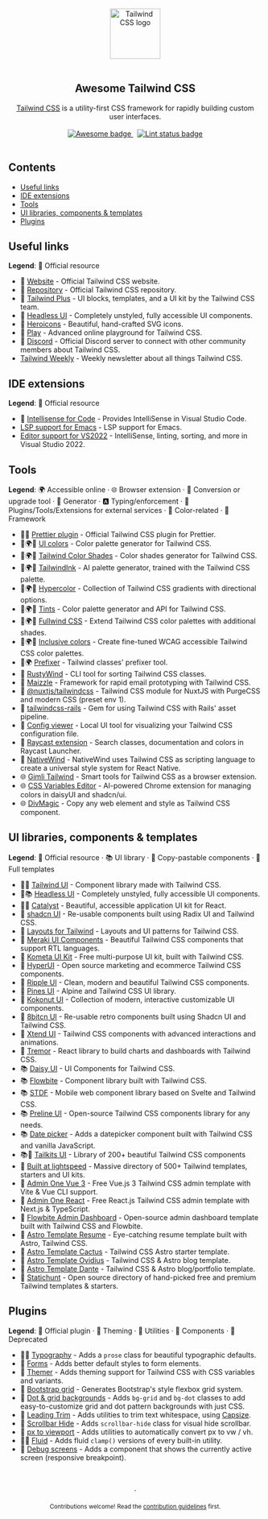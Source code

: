 <!--lint disable awesome-heading awesome-github double-link no-dead-urls-->

<p align="center">
  <br>
  <img width="100" src="./assets/logo.svg" alt="Tailwind CSS logo">
  <br>
  <br>
</p>

<h2 align="center">Awesome Tailwind CSS</h2>

<p align="center">
  <a href="https://tailwindcss.com">Tailwind CSS</a> is a utility-first CSS framework for rapidly building custom user interfaces.
  <br>
  <br>
  <a href="https://github.com/sindresorhus/awesome">
    <img src="https://cdn.rawgit.com/sindresorhus/awesome/d7305f38d29fed78fa85652e3a63e154dd8e8829/media/badge.svg" alt="Awesome badge">
  </a>
  &nbsp;
  <a href="https://github.com/sindresorhus/awesome-lint">
    <img src="https://github.com/aniftyco/awesome-tailwindcss/workflows/Lint/badge.svg" alt="Lint status badge">
  </a>
  <br>
  <br>
</p>

## Contents

- [Useful links](#useful-links)
- [IDE extensions](#ide-extensions)
- [Tools](#tools)
- [UI libraries, components & templates](#ui-libraries-components--templates)
- [Plugins](#plugins)

## Useful links

**Legend**: 💙 Official resource

- 💙 [Website](https://tailwindcss.com) - Official Tailwind CSS website.
- 💙 [Repository](https://github.com/tailwindcss/tailwindcss) - Official Tailwind CSS repository.
- 💙 [Tailwind Plus](https://tailwindcss.com/plus) - UI blocks, templates, and a UI kit by the Tailwind CSS team.
- 💙 [Headless UI](https://github.com/tailwindlabs/headlessui) - Completely unstyled, fully accessible UI components.
- 💙 [Heroicons](https://heroicons.com/) - Beautiful, hand-crafted SVG icons.
- 💙 [Play](https://play.tailwindcss.com/) - Advanced online playground for Tailwind CSS.
- 💙 [Discord](https://tailwindcss.com/discord) - Official Discord server to connect with other community members about Tailwind CSS.
- [Tailwind Weekly](https://tailwindweekly.com/) - Weekly newsletter about all things Tailwind CSS.

## IDE extensions

**Legend**: 💙 Official resource

- 💙 [Intellisense for Code](https://marketplace.visualstudio.com/items?itemName=bradlc.vscode-tailwindcss) - Provides IntelliSense in Visual Studio Code.
- [LSP support for Emacs](https://github.com/merrickluo/lsp-tailwindcss) - LSP support for Emacs.
- [Editor support for VS2022](https://github.com/theron-wang/VS2022-Editor-Support-for-Tailwind-CSS) - IntelliSense, linting, sorting, and more in Visual Studio 2022.

## Tools

**Legend**: 🌍 Accessible online · 🌐 Browser extension · 🔼 Conversion or upgrade tool · 🔧 Generator · 🅰 Typing/enforcement · 💼 Plugins/Tools/Extensions for external services · 🎨 Color-related · 🚀 Framework

- 💙💼 [Prettier plugin](https://github.com/tailwindlabs/prettier-plugin-tailwindcss) - Official Tailwind CSS plugin for Prettier.
- 🎨🌍🔧 [UI colors](https://uicolors.app/create) - Color palette generator for Tailwind CSS.
- 🎨🌍🔧 [Tailwind Color Shades](https://javisperez.github.io/tailwindcolorshades) - Color shades generator for Tailwind CSS.
- 🎨🌍🔧 [TailwindInk](https://tailwind.ink/) - AI palette generator, trained with the Tailwind CSS palette.
- 🎨🌍🔧 [Hypercolor](https://hypercolor.dev/) - Collection of Tailwind CSS gradients with directional options.
- 🎨🌍🔧 [Tints](https://www.tints.dev/) - Color palette generator and API for Tailwind CSS.
- 🎨🌍🔧 [Fullwind CSS](https://fullwindcss.com/) - Extend Tailwind CSS color palettes with additional shades.
- 🎨🌍🔧 [Inclusive colors](https://www.inclusivecolors.com/) - Create fine-tuned WCAG accessible Tailwind CSS color palettes.
- 🔼🌍 [Prefixer](https://github.vue.tailwind-prefix.cbass.dev) - Tailwind classes' prefixer tool.
- 🔼 [RustyWind](https://github.com/avencera/rustywind) - CLI tool for sorting Tailwind CSS classes.
- 🚀 [Maizzle](https://maizzle.com/) - Framework for rapid email prototyping with Tailwind CSS.
- 💼 [@nuxtjs/tailwindcss](https://github.com/nuxt-community/tailwindcss-module) - Tailwind CSS module for NuxtJS with PurgeCSS and modern CSS (preset env 1).
- 💼 [tailwindcss-rails](https://github.com/rails/tailwindcss-rails) - Gem for using Tailwind CSS with Rails' asset pipeline.
- 💼 [Config viewer](https://github.com/rogden/tailwind-config-viewer) - Local UI tool for visualizing your Tailwind CSS configuration file.
- 💼 [Raycast extension](https://www.raycast.com/vimtor/tailwindcss) - Search classes, documentation and colors in Raycast Launcher.
- 💼 [NativeWind](https://www.nativewind.dev) - NativeWind uses Tailwind CSS as scripting language to create a universal style system for React Native.
- 🌐 [Gimli Tailwind](https://chromewebstore.google.com/detail/gimli-tailwind/fojckembkmaoehhmkiomebhkcengcljl) - Smart tools for Tailwind CSS as a browser extension.
- 🌐 [CSS Variables Editor](https://www.cssvariables.com) - AI-powered Chrome extension for managing colors in daisyUI and shadcn/ui.
- 🌐 [DivMagic](https://divmagic.com) - Copy any web element and style as Tailwind CSS component.

## UI libraries, components & templates

**Legend**: 💙 Official resource · 📚 UI library · 🧩 Copy-pastable components · 📁 Full templates

- 💙🧩 [Tailwind UI](https://tailwindcss.com/plus/ui-blocks/marketing) - Component library made with Tailwind CSS.
- 💙📚 [Headless UI](https://headlessui.com/) - Completely unstyled, fully accessible UI components.
- 💙📁 [Catalyst](https://tailwindcss.com/plus/ui-kit) - Beautiful, accessible application UI kit for React.
- 🧩 [shadcn UI](https://ui.shadcn.com) - Re-usable components built using Radix UI and Tailwind CSS.
- 🧩 [Layouts for Tailwind](https://layoutsfortailwind.lalokalabs.dev) - Layouts and UI patterns for Tailwind CSS.
- 🧩 [Meraki UI Components](https://merakiui.com) - Beautiful Tailwind CSS components that support RTL languages.
- 🧩 [Kometa UI Kit](https://kitwind.io/products/kometa/components) - Free multi-purpose UI kit, built with Tailwind CSS.
- 🧩 [HyperUI](https://hyperui.dev) - Open source marketing and ecommerce Tailwind CSS components.
- 🧩 [Ripple UI](https://www.ripple-ui.com) - Clean, modern and beautiful Tailwind CSS components.
- 🧩 [Pines UI](https://devdojo.com/pines) - Alpine and Tailwind CSS UI library.
- 🧩 [Kokonut UI](https://kokonutui.com/) - Collection of modern, interactive customizable UI components.
- 🧩 [8bitcn UI](https://8bitcn.com) - Re-usable retro components built using Shadcn UI and Tailwind CSS.
- 🧩 [Xtend UI](https://github.com/xtendui/xtendui) - Tailwind CSS components with advanced interactions and animations.
- 🧩 [Tremor](https://tremor.so) - React library to build charts and dashboards with Tailwind CSS.
- 📚 [Daisy UI](https://github.com/saadeghi/daisyui) - UI Components for Tailwind CSS.
- 📚 [Flowbite](https://flowbite.com/docs/getting-started/introduction/) - Component library built with Tailwind CSS.
- 📚 [STDF](https://stdf.design) - Mobile web component library based on Svelte and Tailwind CSS.
- 📚 [Preline UI](https://preline.co) - Open-source Tailwind CSS components library for any needs.
- 📚 [Date picker](https://github.com/themesberg/tailwind-datepicker) - Adds a datepicker component built with Tailwind CSS and vanilla JavaScript.
- 📚🧩 [Tailkits UI](https://tailkits.com/ui/) - Library of 200+ beautiful Tailwind CSS components
-  📁 [Built at lightspeed](https://www.builtatlightspeed.com/) - Massive directory of 500+ Tailwind templates, starters and UI kits.
- 📁 [Admin One Vue 3](https://github.com/justboil/admin-one-vue-tailwind) - Free Vue.js 3 Tailwind CSS admin template with Vite & Vue CLI support.
- 📁 [Admin One React](https://github.com/justboil/admin-one-react-tailwind) - Free React.js Tailwind CSS admin template with Next.js & TypeScript.
- 📁 [Flowbite Admin Dashboard](https://github.com/themesberg/flowbite-admin-dashboard) - Open-source admin dashboard template built with Tailwind CSS and Flowbite.
- 📁 [Astro Template Resume](https://github.com/fortezhuo/fortezhuo.my.id) - Eye-catching resume template built with Astro, Tailwind CSS.
- 📁 [Astro Template Cactus](https://github.com/chrismwilliams/astro-theme-cactus) - Tailwind CSS Astro starter template.
- 📁 [Astro Template Ovidius](https://github.com/JustGoodUI/ovidius-astro-theme) - Tailwind CSS & Astro blog template.
- 📁 [Astro Template Dante](https://github.com/JustGoodUI/dante-astro-theme) - Tailwind CSS & Astro blog/portfolio template.
- 📁 [Statichunt](https://statichunt.com/tailwind-templates) - Open source directory of hand-picked free and premium Tailwind templates & starters.

## Plugins

**Legend**: 💙 Official plugin · 🎨 Theming · 💼 Utilities · 🧩 Components · 🛑 Deprecated

- 💙🧩 [Typography](https://github.com/tailwindlabs/tailwindcss-typography) - Adds a `prose` class for beautiful typographic defaults.
- 💙 [Forms](https://github.com/tailwindlabs/tailwindcss-forms) - Adds better default styles to form elements.
- 🎨 [Themer](https://github.com/RyanClementsHax/tailwindcss-themer) - Adds theming support for Tailwind CSS with CSS variables and variants.
- 💼 [Bootstrap grid](https://github.com/karolis-sh/tailwind-bootstrap-grid) - Generates Bootstrap's style flexbox grid system.
- 💼 [Dot & grid backgrounds](https://github.com/TheNaubit/tailwind-dot-grid-backgrounds) - Adds `bg-grid` and `bg-dot` classes to add easy-to-customize grid and dot pattern backgrounds with just CSS.
- 💼 [Leading Trim](https://github.com/stormwarning/tailwindcss-capsize) - Adds utilities to trim text whitespace, using [Capsize](https://github.com/seek-oss/capsize).
- 💼 [Scrollbar Hide](https://github.com/reslear/tailwind-scrollbar-hide) - Adds `scrollbar-hide` class for visual hide scrollbar.
- 💼 [px to viewport](https://github.com/the-lemonboy/tailwindcss-px-to-viewport) - Adds utilities to automatically convert px to vw / vh.
- 💼🧩 [Fluid](https://github.com/barvian/fluid-tailwind) - Adds fluid `clamp()` versions of every built-in utility.
- 🧩 [Debug screens](https://github.com/jorenvanhee/tailwindcss-debug-screens) - Adds a component that shows the currently active screen (responsive breakpoint).

<p align="center">
  <br />
  <br />
  ·
  <br />
  <br />
  <sub>Contributions welcome! Read the <a href="CONTRIBUTING.md">contribution guidelines</a> first.</sub>
</p>
